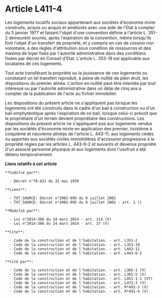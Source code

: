 # Article L411-4

Les logements locatifs sociaux appartenant aux sociétés d'économie mixte construits, acquis ou acquis et améliorés avec une
aide de l'Etat à compter du 5 janvier 1977 et faisant l'objet d'une convention définie à l'article L. 351-2 demeurent soumis,
après l'expiration de la convention, même lorsqu'ils font l'objet d'un transfert de propriété, et y compris en cas de cession
non volontaire, à des règles d'attribution sous condition de ressources et des maxima de loyer fixés par l'autorité
administrative dans des conditions fixées par décret en Conseil d'Etat. L'article L. 353-19 est applicable aux locataires de
ces logements. 

Tout acte transférant la propriété ou la jouissance de ces logements ou constatant un tel transfert reproduit, à peine de
nullité de plein droit, les dispositions du premier alinéa. L'action en nullité peut être intentée par tout intéressé ou par
l'autorité administrative dans un délai de cinq ans à compter de la publication de l'acte au fichier immobilier. 

Les dispositions du présent article ne s'appliquent pas lorsque les logements ont été construits dans le cadre d'un bail à
construction ou d'un bail emphytéotique après l'expiration de ce bail, lorsque celui-ci prévoit que le propriétaire d'un
terrain devient propriétaire des constructions. Les dispositions du présent article ne s'appliquent pas aux logements vendus
par les sociétés d'économie mixte en application des premier, troisième à cinquième et neuvième alinéas de l'article L.
443-11, aux logements cédés ou apportés aux sociétés civiles immobilières d'accession progressive à la propriété régies par
les articles L. 443-6-2 et suivants et devenus propriété d'un associé personne physique et aux logements dont l'usufruit a
été détenu temporairement.

**Liens relatifs à cet article**

	**Codifié par**:

	  - Décret n°78-621 du 31 mai 1978

	**Liens**:

	  - TXT_SOURCE: Décret n°2002-995 du 9 juillet 2002
	  - TXT_SOURCE: Décret n°2002-995 du 9 juillet 2002 - art. 1 ()

	**Modifié par**:

	  - Loi n°2014-366 du 24 mars 2014 - art. 114 (V)
	  - Loi n°2014-366 du 24 mars 2014 - art. 27 (V)

	**Cite**:

	  - Code de la construction et de l'habitation. - art. L351-2
	  - Code de la construction et de l'habitation. - art. L353-19
	  - Code de la construction et de l'habitation. - art. L443-11
	  - Code de la construction et de l'habitation. - art. L443-6-2

	**Cité par**:

	  - Code de la construction et de l'habitation. - art. L365-1 (V)
	  - Code de la construction et de l'habitation. - art. L365-5 (V)
	  - Code de la construction et de l'habitation. - art. L451-1-1 (VT)
	  - Code de la construction et de l'habitation. - art. L472-3 (V)
	  - Code de la construction et de l'habitation. - art. R*491-3 (V)
	  - Code de la construction et de l'habitation. - art. R*491-4 (V)
